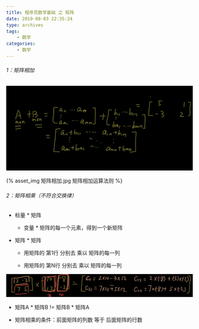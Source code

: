 ```yaml
---
title: 程序员数学基础 之 矩阵
date: 2019-08-03 22:35:24
type: archives
tags:
    - 数学
categories:
    - 数学
---
```


###### 1：矩阵相加

<!--more-->

![](/images/blog/矩阵相加.jpg)

{% asset_img 矩阵相加.jpg 矩阵相加运算法则 %}

###### 2：矩阵相乘（不符合交换律）

- 标量 * 矩阵

    - 变量 * 矩阵的每一个元素，得到一个新矩阵

- 矩阵 * 矩阵

    - 用矩阵的 第1行 分别去 乘以 矩阵的每一列

    - 用矩阵的 第N行 分别去 乘以 矩阵的每一列

![](/images/blog/矩阵乘上矩阵.jpg)

- 矩阵A * 矩阵B != 矩阵B * 矩阵A

- 矩阵相乘的条件：前面矩阵的列数 等于 后面矩阵的行数
